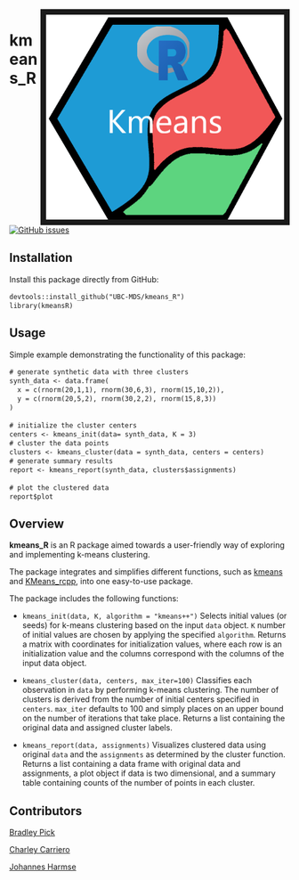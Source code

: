 
<img src="docs/images/logo_R_crop.png" align="right" border = "10" />

# kmeans_R

[![GitHub issues](https://img.shields.io/github/issues/UBC-MDS/kmeans_R.svg)](https://github.com/UBC-MDS/kmeans_R/issues)

## Installation

Install this package directly from GitHub:

```
devtools::install_github("UBC-MDS/kmeans_R")
library(kmeansR)
```

## Usage

Simple example demonstrating the functionality of this package:

```
# generate synthetic data with three clusters
synth_data <- data.frame(
  x = c(rnorm(20,1,1), rnorm(30,6,3), rnorm(15,10,2)),
  y = c(rnorm(20,5,2), rnorm(30,2,2), rnorm(15,8,3))
)

# initialize the cluster centers
centers <- kmeans_init(data= synth_data, K = 3)
# cluster the data points
clusters <- kmeans_cluster(data = synth_data, centers = centers)
# generate summary results
report <- kmeans_report(synth_data, clusters$assignments)

# plot the clustered data
report$plot
```

## Overview

**kmeans_R** is an R package aimed towards a user-friendly way of exploring and implementing k-means clustering.

The package integrates and simplifies different functions, such as [kmeans](https://stat.ethz.ch/R-manual/R-devel/library/stats/html/kmeans.html) and [KMeans_rcpp](https://cran.r-project.org/web/packages/ClusterR/ClusterR.pdf), into one easy-to-use package.

The package includes the following functions:

* `kmeans_init(data, K, algorithm = "kmeans++")` Selects initial values (or seeds) for k-means clustering based on the input `data` object. `K` number of initial values are chosen by applying the specified `algorithm`. Returns a matrix with coordinates for initialization values, where each row is an initialization value and the columns correspond with the columns of the input data object.

* `kmeans_cluster(data, centers, max_iter=100)` Classifies each observation in `data` by performing k-means clustering. The number of clusters is derived from the number of initial centers specified in `centers`. `max_iter` defaults to 100 and simply places on an upper bound on the number of iterations that take place. Returns a list containing the original data and assigned cluster labels.

* `kmeans_report(data, assignments)` Visualizes clustered data using original `data`
and the `assignments` as determined by the cluster function. Returns a list containing
a data frame with original data and assignments, a plot object if data is two dimensional,
and a summary table containing counts of the number of points in each cluster.

## Contributors

[Bradley Pick](https://github.com/bradleypick)

[Charley Carriero](https://github.com/charcarr)

[Johannes Harmse](https://github.com/johannesharmse)
